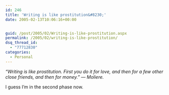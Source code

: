 ```yaml
---
id: 246
title: 'Writing is like prostitution&#8230;'
date: 2005-02-13T10:06:16+00:00


guid: /post/2005/02/Writing-is-like-prostitution.aspx
permalink: /2005/02/writing-is-like-prostitution/
dsq_thread_id:
  - "77712830"
categories:
  - Personal
---
```

<DIV class=Section1>
<P><I>“Writing is like prostitution. First you do it for love, and then for a few other close friends, and then for money.” — Moliere.&nbsp;</I> </P>
<P>I guess I’m in the second phase now. </P></DIV>